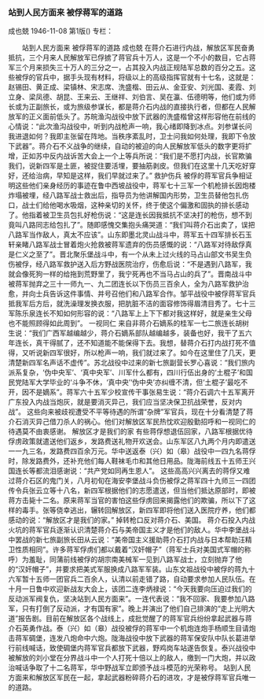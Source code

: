 ### 站到人民方面来  被俘蒋军的道路
成也兢
1946-11-08
第1版()
专栏：

　　站到人民方面来
    被俘蒋军的道路
    成也兢
    在蒋介石进行内战，解放区军民奋勇抵抗，三个月来人民解放军已俘掳了蒋官兵十万人，这是一个不小的数目，它占蒋军三个月来损失三十万人的三分之一，占其投入内战正规陆军总数的百分之五。这些被俘的官兵中，据手头现有材料，将级以上的高级指挥官就有十七名，这就是：赵锡田、黄正成、梁镇林、宋志席、洗盛楷、田云从、金亚安、刘光国、麦霞、刘立身、梁凤德、胡昆、王来云、王继祥、刘伯言、吴在瀛、伍德明等，他们或为师长或为正副旅长，或为旅级参谋长，都是蒋介石内战的直接执行者，但都在人民解放军的正义面前低头了。苏皖渔沟战役中放下武器的洗盛楷曾这样形容他在前线的心情说：“此次渔沟战役中，听到内战枪声一响，我心绪即降到冰点。刘参谋长问我进退如何？我即主张留在阵地。当秩序紊乱时，卫士问我如何处理，我即下令放下武器”。蒋介石不义战争的继续，自动的被迫的向人民解放军低头的数字更将扩增，正如苏中反内战诉苦大会上一个上等兵所说：“我们是不愿打内战，长官欺骗我们，说新四军是土匪，被捉住要活埋，要抽筋剥皮。但我们在这里十几天吃好穿好，还给治病，早知是这样，我们早就过来了。”
    救护伤兵
    被俘的蒋军官兵争相证明这些他们亲身经历的事迹在鲁中西坡战役中，蒋军七十三军一个机枪排长因炮楼炸塌被埋，经八路军战士救出后，指导员为他讲解国内形势，卫生员替他包扎伤口，战士们给他喝水吸烟，这种亲切的关怀，终于使这个偏激和固执的排长感动了。他指着被卫生员包扎好枪伤说：“这是连长因我抵抗不坚决打的枪伤，想不到竟叫八路同志给包扎了”。随即感愧交集抱头痛哭道：“我们叫蒋介石出卖了，误把八路军当作敌人，真太不应该”。山东即墨北灵山战斗中，蒋军五十四军排长石玉轩亲睹八路军战士冒着炮火抢救被蒋军遗弃的伤员感慨的说：“八路军对待敌俘真是仁义之至了”。晋北聚乐堡战斗中，有一个从未上过火线的马占山部文书吴生负伤被俘，经八路军救护送入后方野战医院治疗，伤愈后说：“不是遇到八路军，我就会像死狗一样的给拖到荒野里了，我宁死再也不当马占山的兵了”。晋南战斗中被蒋军抛弃之三十一师九一、九二团连长以下伤员三百余人，全为八路军救护治愈，并向士兵告诉这件事情、并号召他们和八路军合作。邹平战役中被俘蒋军官兵抵我军后方后，就洗澡理发换衣服，把肮脏不洁的面容修饰得眉清目秀了。七十三军陈乐泉连长不知如何形容的说：“八路军上上下下都对我这样好，就是亲生父母也不能照顾得如此周到”。
    一视同仁
    来自非蒋介石嫡系的桂军一七二旅连长胡树生说：“我们广西军越编越少，蒋介石嫡系部队越编越多，装备也好，我干了五六年连长，真干得腻了，还不知道能不能保得下去。我想，替蒋介石打内战打死不值得，又听说新四军很好，所以枪声一响，我们就过来了。如今在这里住了几天，更清楚新四军名声话不虚传”。苏北战役中过来的新七旅副营长罗心喜说：“我们旅内派系复杂，‘伪中央军’、‘真中央军’、川军什么都有，四川行伍出身的‘土棍子’和国民党陆军大学毕业的‘斗争不休，‘真中央’‘伪中央’亦纠缠不清，但‘土棍子’最吃不开，因不是嫡系”。蒋军六十五军少校宣传干事张易生说：“蒋介石调六十五军离开广东投入内战当炮灰，就是要消灭异己，我们应当坚决保卫抗战荣誉，反对内战”。
    这些向来被歧视遭受不平等待遇的所谓“杂牌”军官兵，现在十分看清楚了蒋介石消灭异己借刀杀人的祸心。他们对解放区军民热忱欢迎殷勤招呼和一视同仁的待遇莫不由衷感谢。
    解放区才是我们的家
    有些蒋俘想退伍回家，八路军根据优待俘虏政策就遣送他们返乡，发路费送礼物开欢送会。山东军区八九两个月内即遣送一一九三名，发路费四百余万元。华中送返泰（兴）如（皋）战役中一四九名蒋俘时，除发路费外，还补充他们每人鞋袜毛巾和其他日用品。陇海前线五十五师王兴国连长等都流泪感谢说：“共产党如同再生恩人”。
    这些高高兴兴离去的蒋俘又难过蒋介石区的鬼门关，八月初旬在海安李堡战斗负伤被俘之蒋军四十九师三一四团传令兵张云立等十八名，新四军根据他们的志愿遣送，但当他们抵达原部时，即被蒋方击毙十二名。原来蒋军当官的害怕这些俘虏回来揭露他们的欺骗，所以下了这样的毒手。张等侥幸逃出，辗转回解放区，新四军即将他们送入医院疗养，他们都感动的说：“解放区才是我们的家。”
    掉转枪口反对蒋介石、美国。
    蒋介石投入内战火坑的蒋军官兵逐渐认识清楚蒋介石与美帝国主义才是他们的敌人。华中李堡战斗中罢战的新七旅副旅长田从云说：“美帝国主义援助蒋介石打内战与日本帮助汪精卫性质相同”。许多蒋军俘虏们都以戴着“汉奸帽子”（蒋军士兵对美国式军帽的称呼）为羞耻，同蒲前线被俘的胡宗南美械军一见到八路军战士，立刻抛弃了他的“汉奸帽子”，并要求把美式军服换成八路军军装。山东文祖战役中被俘的蒋九十六军暂十五师一团官兵二百余人，认清以前走错了路，自动要求参加人民队伍。在十月一日鲁中欢迎新战友大会上，该团二连李炳禄说：“今天我要向压迫过我们的反动派军阀复仇，坚决站到人民方面来”。一连代表说：“我不回家、我要参加八路军，只有打倒了反动派，才有国有家”。晚上并演出了他们自己排演的“走上光明大道”报告剧。目前在解放区各个战线上，成批觉醒了的蒋军官兵纷纷拿起武器与蒋介石英勇作战。泰（兴）如（皋）战役被俘的蒋军中一个机炮连炮手杨顺生目请炮击蒋军碉堡，连发八炮命中六炮。陇海战役中放下武器的蒋军保安队中队长葛进举行前线喊话，致使碉堡内蒋军官兵都放下武器，野鸡岗车站遂告恢复。泰兴战役中被解放的刘小堂在分界战斗中一个人打死十倍以上的敌人，缴到一门大炮，并以政治喊话争取了十二名蒋军，华中野战军立即颁予战斗模范的光荣称号。
    站到人民方面来和解放区军民在一起，拿起武器粉碎蒋介石的进攻，才是被俘蒋军官兵唯一的道路。
